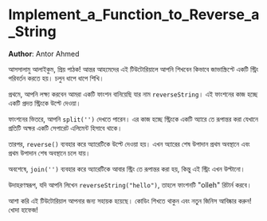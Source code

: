 # Implement_a_Function_to_Reverse_a_String

**Author**: Antor Ahmed


আসসালামু আলাইকুম, প্রিয় পাঠক! আন্তর আহমেদের এই টিউটোরিয়ালে আপনি শিখবেন কিভাবে জাভাস্ক্রিপ্টে একটি স্ট্রিং পরিবর্তন করতে হয়। চলুন ধাপে ধাপে শিখি।

প্রথমে, আপনি লক্ষ্য করবেন আমরা একটি ফাংশন বানিয়েছি যার নাম `reverseString`। এই ফাংশনের কাজ হচ্ছে একটি প্রদত্ত স্ট্রিংকে উল্টে দেওয়া।

ফাংশনের ভিতরে, আপনি `split('')` দেখতে পারেন। এর কাজ হচ্ছে স্ট্রিংকে একটি অ্যারে তে রূপান্তর করা যেখানে প্রতিটি অক্ষর একটি সেপারেট এলিমেন্ট হিসাবে থাকে।

তারপর, `reverse()` ব্যবহার করে অ্যারেটিকে উল্টে দেওয়া হয়। এখন অ্যারের শেষ উপাদান প্রথম অবস্থানে এবং প্রথম উপাদান শেষ অবস্থানে চলে যায়।

অবশেষে, `join('')` ব্যবহার করে অ্যারেটিকে আবার স্ট্রিং তে রূপান্তর করা হয়, কিন্তু এই স্ট্রিং এখন উল্টানো।

উদাহরণস্বরূপ, যদি আপনি লিখেন `reverseString("hello")`, তাহলে ফাংশনটি "olleh" রিটার্ন করবে।

আশা করি এই টিউটোরিয়াল আপনার জন্য সহায়ক হয়েছে। কোডিং শিখতে থাকুন এবং নতুন জিনিস আবিষ্কার করুন! খোদা হাফেজ!